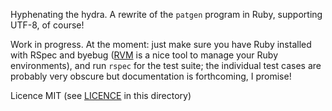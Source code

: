 Hyphenating the hydra.  A rewrite of the `patgen` program in Ruby, supporting UTF-8, of course!

Work in progress.  At the moment: just make sure you have Ruby installed with
RSpec and byebug ([RVM](https://rvm.io/) is a nice tool to manage your Ruby
environments), and run `rspec` for the test suite; the individual test cases
are probably very obscure but documentation is forthcoming, I promise!

Licence MIT (see [LICENCE](LICENCE) in this directory)
